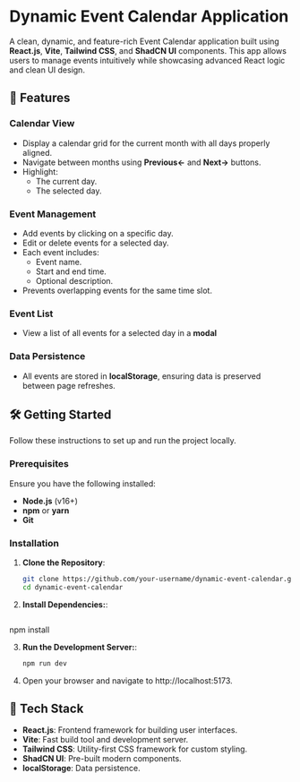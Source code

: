 # Dynamic Event Calendar Application

A clean, dynamic, and feature-rich Event Calendar application built using **React.js**, **Vite**, **Tailwind CSS**, and **ShadCN UI** components. This app allows users to manage events intuitively while showcasing advanced React logic and clean UI design.

## 🌟 Features

### Calendar View
- Display a calendar grid for the current month with all days properly aligned.
- Navigate between months using **Previous<-** and **Next->** buttons.
- Highlight:
  - The current day.
  - The selected day.

### Event Management
- Add events by clicking on a specific day.
- Edit or delete events for a selected day.
- Each event includes:
  - Event name.
  - Start and end time.
  - Optional description.
- Prevents overlapping events for the same time slot.

### Event List
- View a list of all events for a selected day in a **modal**

### Data Persistence
- All events are stored in **localStorage**, ensuring data is preserved between page refreshes.

<!-- ## 🚀 Live Demo
[Visit the Deployed App](#)  
*(Replace `#` with your actual deployment link, e.g., from Vercel or Netlify.)* -->

## 🛠️ Getting Started

Follow these instructions to set up and run the project locally.

### Prerequisites
Ensure you have the following installed:
- **Node.js** (v16+)
- **npm** or **yarn**
- **Git**

### Installation

1. **Clone the Repository**:
   ```bash
   git clone https://github.com/your-username/dynamic-event-calendar.git
   cd dynamic-event-calendar

2. **Install Dependencies:**:
   ```bash
  npm install 

3. **Run the Development Server:**:
   ```bash
   npm run dev

4. Open your browser and navigate to http://localhost:5173.


## 🧰 Tech Stack

- **React.js**: Frontend framework for building user interfaces.  
- **Vite**: Fast build tool and development server.  
- **Tailwind CSS**: Utility-first CSS framework for custom styling.  
- **ShadCN UI**: Pre-built modern components.  
- **localStorage**: Data persistence.  
